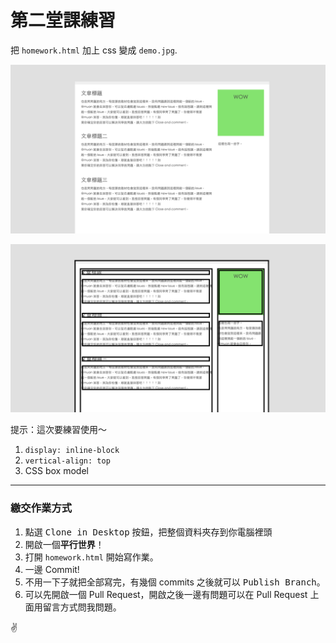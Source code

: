 第二堂課練習
==========

把 `homework.html` 加上 css 變成 `demo.jpg`.

![](demo.jpg)

![](demo-with-boxes.jpg)

提示：這次要練習使用～

1. `display: inline-block`
2. `vertical-align: top`
3. CSS box model

---

### 繳交作業方式

1. 點選 <kbd>Clone in Desktop</kbd> 按鈕，把整個資料夾存到你電腦裡頭
2. 開啟一個**平行世界**！
3. 打開 `homework.html` 開始寫作業。
4. 一邊 Commit!
5. 不用一下子就把全部寫完，有幾個 commits 之後就可以 <kbd>Publish Branch</kbd>。
6. 可以先開啟一個 Pull Request，開啟之後一邊有問題可以在 Pull Request 上面用留言方式問我問題。

:v:
